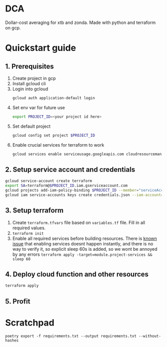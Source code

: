 # DCA

Dollar-cost averaging for xtb and zonda. Made with python and terraform on gcp.

# Quickstart guide

## 1. Prerequisites

1. Create project in gcp
2. Install gcloud cli
3. Login into gcloud
   ```bash
   gcloud auth application-default login
   ```
4. Set env var for future use
   ```bash
   export PROJECT_ID=<your project id here>
   ```
5. Set default project
   ```bash
   gcloud config set project $PROJECT_ID
   ```
6. Enable crucial services for terraform to work
   ```bash
   gcloud services enable serviceusage.googleapis.com cloudresourcemanager.googleapis.com
   ```

## 2. Setup service account and credentials

```bash
gcloud service-account create terraform
export SA=terraform@$PROJECT_ID.iam.gserviceaccount.com
gcloud projects add-iam-policy-binding $PROJECT_ID --member="serviceAccount:$SA" --role="roles/owner"
gcloud iam service-accounts keys create credentials.json --iam-account=$SA
```

## 3. Setup terraform

1. Create `terraform.tfvars` file based on `variables.tf` file. Fill in all required values.
2. `terraform init`
3. Enable all required services before building resources. There is [known issue](https://registry.terraform.io/providers/hashicorp/google/latest/docs/guides/google_project_service#newly-activated-service-errors) that enabling services doesnt happen instantly, and there is no way to verify it, so explicit sleep 60s is added, so we wont be annoyed by any errors `terraform apply -target=module.project-services && sleep 60`

## 4. Deploy cloud function and other resources

```bash
terraform apply
```

## 5. Profit

# Scratchpad

```
poetry export -f requirements.txt --output requirements.txt --without-hashes
```
